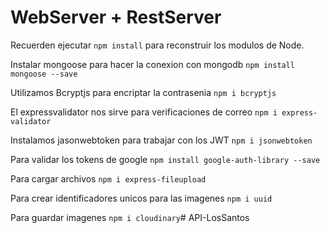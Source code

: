 # WebServer + RestServer

Recuerden ejecutar ````npm install```` para reconstruir los modulos de Node.

Instalar mongoose para hacer la conexion con mongodb
````npm install mongoose --save````

Utilizamos Bcryptjs para encriptar la contrasenia
````npm i bcryptjs````

El expressvalidator nos sirve para verificaciones de correo
```npm i express-validator```

Instalamos jasonwebtoken para trabajar con los JWT
```npm i jsonwebtoken```

Para validar los tokens de google 
```npm install google-auth-library --save```

Para cargar archivos
````npm i express-fileupload````

Para crear identificadores unicos para las imagenes
````npm i uuid````

Para guardar imagenes
````npm i cloudinary````#   A P I - L o s S a n t o s  
 